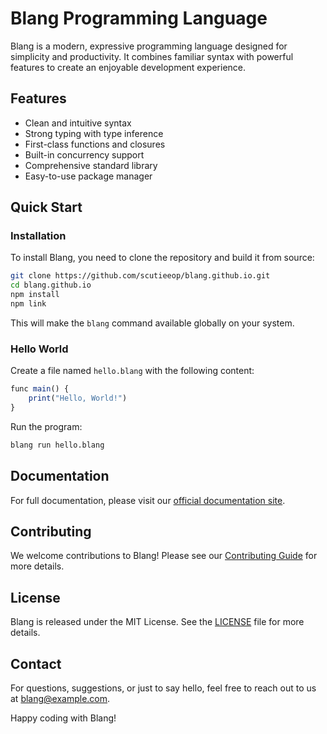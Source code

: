 # Blang Programming Language

Blang is a modern, expressive programming language designed for simplicity and productivity. It combines familiar syntax with powerful features to create an enjoyable development experience.

## Features

- Clean and intuitive syntax
- Strong typing with type inference
- First-class functions and closures
- Built-in concurrency support
- Comprehensive standard library
- Easy-to-use package manager

## Quick Start

### Installation

To install Blang, you need to clone the repository and build it from source:

```bash
git clone https://github.com/scutieeop/blang.github.io.git
cd blang.github.io
npm install
npm link
```

This will make the `blang` command available globally on your system.

### Hello World

Create a file named `hello.blang` with the following content:

```javascript
func main() {
    print("Hello, World!")
}
```

Run the program:

```bash
blang run hello.blang
```

## Documentation

For full documentation, please visit our [official documentation site](https://scutieeop.github.io/blang.github.io/).

## Contributing

We welcome contributions to Blang! Please see our [Contributing Guide](CONTRIBUTING.md) for more details.

## License

Blang is released under the MIT License. See the [LICENSE](LICENSE) file for more details.

## Contact

For questions, suggestions, or just to say hello, feel free to reach out to us at [blang@example.com](mailto:blang@example.com).

Happy coding with Blang!
